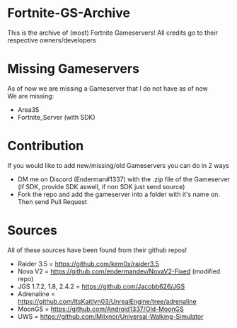 # Fortnite-GS-Archive
This is the archive of (most) Fortnite Gameservers! All credits go to their respective owners/developers


# Missing Gameservers
As of now we are missing a Gameserver that I do not have as of now<br>
We are missing:<br>
- Area35<br>
- Fortnite_Server (with SDK)

# Contribution
If you would like to add new/missing/old Gameservers you can do in 2 ways<br>
- DM me on Discord (Enderman#1337) with the .zip file of the Gameserver (if SDK, provide SDK aswell, if non SDK just send source)<br>
- Fork the repo and add the gameserver into a folder with it's name on. Then send Pull Request

# Sources
All of these sources have been found from their github repos!
- Raider 3.5 = https://github.com/kem0x/raider3.5
- Nova V2 = https://github.com/endermandev/NovaV2-Fixed (modified repo)
- JGS 1.7.2, 1.8, 2.4.2 = https://github.com/Jacobb626/JGS
- Adrenaline = https://github.com/ItsKaitlyn03/UnrealEngine/tree/adrenaline
- MoonGS = https://github.com/Android1337/Old-MoonGS
- UWS = https://github.com/Milxnor/Universal-Walking-Simulator
